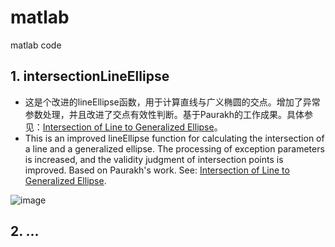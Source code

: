 # matlab
matlab code
## 1. intersectionLineEllipse
+ 这是个改进的lineEllipse函数，用于计算直线与广义椭圆的交点。增加了异常参数处理，并且改进了交点有效性判断。基于Paurakh的工作成果。具体参见：[Intersection of Line to Generalized Ellipse](https://www.mathworks.com/matlabcentral/fileexchange/46954-intersection-of-line-to-generalized-ellipse)。
+ This is an improved lineEllipse function for calculating the intersection of a line and a generalized ellipse. The processing of exception parameters is increased, and the validity judgment of intersection points is improved. Based on Paurakh's work. See: [Intersection of Line to Generalized Ellipse](https://www.mathworks.com/matlabcentral/fileexchange/46954-intersection-of-line-to-generalized-ellipse).

![image](https://github.com/user-attachments/assets/baadeee3-aeb9-4f74-babd-a864e9e31535)
## 2. ...
